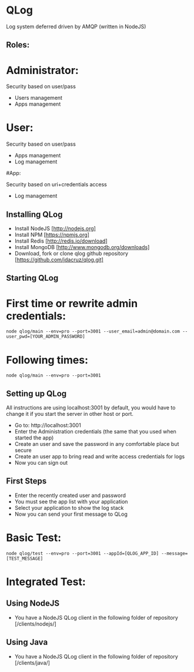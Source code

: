 QLog
====

Log system deferred driven by AMQP (written in NodeJS)


Roles:
------

# Administrator:

Security based on user/pass

* Users management
* Apps management


# User:

Security based on user/pass

* Apps management
* Log management


#App:

Security based on uri+credentials access

* Log management


Installing QLog
----------------

* Install NodeJS [http://nodejs.org]
* Install NPM [https://npmjs.org]
* Install Redis [http://redis.io/download]
* Install MongoDB [http://www.mongodb.org/downloads]
* Download, fork or clone qlog github repository [https://github.com/jdacruz/qlog.git]


Starting QLog
-------------

# First time or rewrite admin credentials:

<pre><code>node qlog/main --env=pro --port=3001 --user_email=admin@domain.com --user_pwd=[YOUR_ADMIN_PASSWORD]</code></pre>


# Following times:

<pre><code>node qlog/main --env=pro --port=3001</code></pre>


Setting up QLog
---------------

All instructions are using localhost:3001 by default, you would have to change it if you start the server in other host or port.

* Go to: http://localhost:3001
* Enter the Administration credentials (the same that you used when started the app)
* Create an user and save the password in any comfortable place but secure
* Create an user app to bring read and write access credentials for logs
* Now you can sign out


First Steps
-----------

* Enter the recently created user and password
* You must see the app list with your application
* Select your application to show the log stack
* Now you can send your first message to QLog

# Basic Test:

<pre><code>node qlog/test --env=pro --port=3001 --appId=[QLOG_APP_ID] --message=[TEST_MESSAGE]</code></pre>


# Integrated Test:

## Using NodeJS

* You have a NodeJS QLog client in the following folder of repository [/clients/nodejs/]


## Using Java

* You have a NodeJS QLog client in the following folder of repository [/clients/java/]





